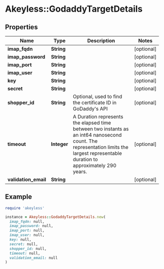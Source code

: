 # Akeyless::GodaddyTargetDetails

## Properties

| Name | Type | Description | Notes |
| ---- | ---- | ----------- | ----- |
| **imap_fqdn** | **String** |  | [optional] |
| **imap_password** | **String** |  | [optional] |
| **imap_port** | **String** |  | [optional] |
| **imap_user** | **String** |  | [optional] |
| **key** | **String** |  | [optional] |
| **secret** | **String** |  | [optional] |
| **shopper_id** | **String** | Optional, used to find the certificate ID in GoDaddy&#39;s API | [optional] |
| **timeout** | **Integer** | A Duration represents the elapsed time between two instants as an int64 nanosecond count. The representation limits the largest representable duration to approximately 290 years. | [optional] |
| **validation_email** | **String** |  | [optional] |

## Example

```ruby
require 'akeyless'

instance = Akeyless::GodaddyTargetDetails.new(
  imap_fqdn: null,
  imap_password: null,
  imap_port: null,
  imap_user: null,
  key: null,
  secret: null,
  shopper_id: null,
  timeout: null,
  validation_email: null
)
```

